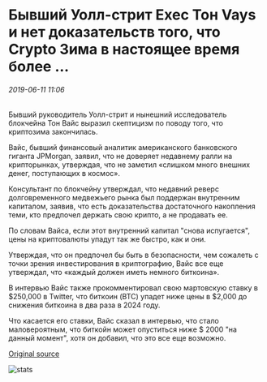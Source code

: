 # Бывший Уолл-стрит Exec Тон Vays и нет доказательств того, что Crypto Зима в настоящее время более ...

###### 2019-06-11 11:06

Бывший руководитель Уолл-стрит и нынешний исследователь блокчейна Тон Вайс выразил скептицизм по поводу того, что криптозима закончилась.

Вайс, бывший финансовый аналитик американского банковского гиганта JPMorgan, заявил, что не доверяет недавнему ралли на крипторынках, утверждая, что не заметил «слишком много внешних денег, поступающих в космос».

Консультант по блокчейну утверждал, что недавний реверс долговременного медвежьего рынка был поддержан внутренним капиталом, заявив, что есть доказательства достаточного накопления теми, кто предпочел держать свою крипто, а не продавать ее.

По словам Вайса, если этот внутренний капитал "снова испугается", цены на криптовалюты упадут так же быстро, как и они.

Утверждая, что он предпочел бы быть в безопасности, чем сожалеть с точки зрения инвестирования в криптографию, Вайс все еще утверждал, что «каждый должен иметь немного биткоина».

В интервью Вайс также прокомментировал свою мартовскую ставку в $250,000 в Twitter, что биткоин (BTC) упадет ниже цены в $2,000 до снижения биткоина в два раза в 2024 году.

Что касается его ставки, Вайс сказал в интервью, что стало маловероятным, что биткойн может опуститься ниже $ 2000 "на данный момент", хотя он добавил, что это все еще возможно.

[Original source](https://cointelegraph.com/news/former-wall-street-exec-tone-vays-there-is-no-evidence-that-the-crypto-winter-is-now-over)

![stats](https://c.statcounter.com/11760860/0/a89fa40b/1/ "stats")